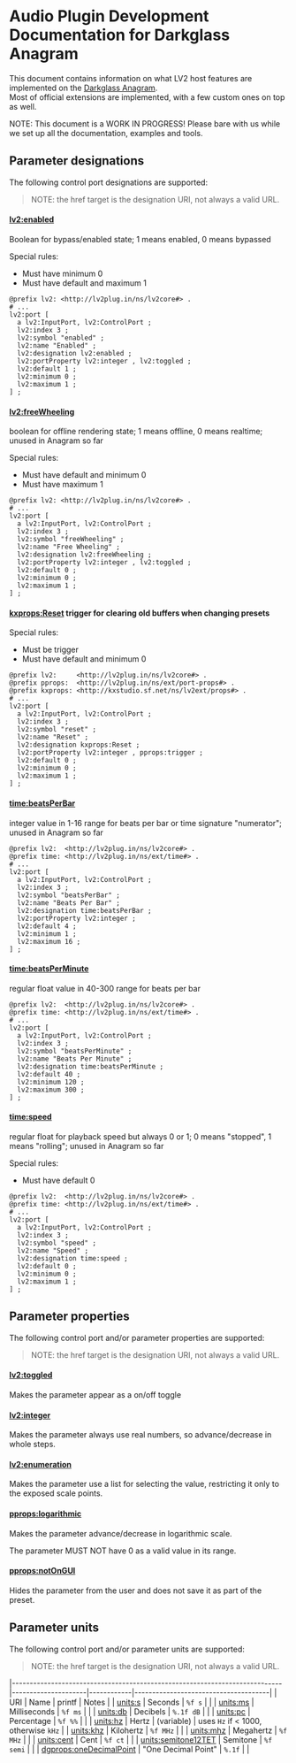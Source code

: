 # Audio Plugin Development Documentation for Darkglass Anagram

This document contains information on what LV2 host features are implemented on the [Darkglass Anagram](https://www.darkglass.com/products/anagram/).  
Most of official extensions are implemented, with a few custom ones on top as well.

NOTE: This document is a WORK IN PROGRESS! Please bare with us while we set up all the documentation, examples and tools.

## Parameter designations

The following control port designations are supported:

> NOTE: the href target is the designation URI, not always a valid URL.

#### [lv2:enabled](http://lv2plug.in/ns/lv2core#enabled)

Boolean for bypass/enabled state; 1 means enabled, 0 means bypassed

Special rules:
 - Must have minimum 0
 - Must have default and maximum 1

```ttl
@prefix lv2: <http://lv2plug.in/ns/lv2core#> .
# ...
lv2:port [
  a lv2:InputPort, lv2:ControlPort ;
  lv2:index 3 ;
  lv2:symbol "enabled" ;
  lv2:name "Enabled" ;
  lv2:designation lv2:enabled ;
  lv2:portProperty lv2:integer , lv2:toggled ;
  lv2:default 1 ;
  lv2:minimum 0 ;
  lv2:maximum 1 ;
] ;
```

#### [lv2:freeWheeling](http://lv2plug.in/ns/lv2core#freeWheeling)

boolean for offline rendering state; 1 means offline, 0 means realtime; unused in Anagram so far

Special rules:
 - Must have default and minimum 0
 - Must have maximum 1

```ttl
@prefix lv2: <http://lv2plug.in/ns/lv2core#> .
# ...
lv2:port [
  a lv2:InputPort, lv2:ControlPort ;
  lv2:index 3 ;
  lv2:symbol "freeWheeling" ;
  lv2:name "Free Wheeling" ;
  lv2:designation lv2:freeWheeling ;
  lv2:portProperty lv2:integer , lv2:toggled ;
  lv2:default 0 ;
  lv2:minimum 0 ;
  lv2:maximum 1 ;
] ;
```

#### [kxprops:Reset](http://kxstudio.sf.net/ns/lv2ext/props#Reset) trigger for clearing old buffers when changing presets

Special rules:
 - Must be trigger
 - Must have default and minimum 0

```ttl
@prefix lv2:     <http://lv2plug.in/ns/lv2core#> .
@prefix pprops:  <http://lv2plug.in/ns/ext/port-props#> .
@prefix kxprops: <http://kxstudio.sf.net/ns/lv2ext/props#> .
# ...
lv2:port [
  a lv2:InputPort, lv2:ControlPort ;
  lv2:index 3 ;
  lv2:symbol "reset" ;
  lv2:name "Reset" ;
  lv2:designation kxprops:Reset ;
  lv2:portProperty lv2:integer , pprops:trigger ;
  lv2:default 0 ;
  lv2:minimum 0 ;
  lv2:maximum 1 ;
] ;
```

#### [time:beatsPerBar](http://lv2plug.in/ns/ext/time#beatsPerBar)

integer value in 1-16 range for beats per bar or time signature "numerator"; unused in Anagram so far

```ttl
@prefix lv2:  <http://lv2plug.in/ns/lv2core#> .
@prefix time: <http://lv2plug.in/ns/ext/time#> .
# ...
lv2:port [
  a lv2:InputPort, lv2:ControlPort ;
  lv2:index 3 ;
  lv2:symbol "beatsPerBar" ;
  lv2:name "Beats Per Bar" ;
  lv2:designation time:beatsPerBar ;
  lv2:portProperty lv2:integer ;
  lv2:default 4 ;
  lv2:minimum 1 ;
  lv2:maximum 16 ;
] ;
```

#### [time:beatsPerMinute](http://lv2plug.in/ns/ext/time#beatsPerMinute)

regular float value in 40-300 range for beats per bar

```ttl
@prefix lv2:  <http://lv2plug.in/ns/lv2core#> .
@prefix time: <http://lv2plug.in/ns/ext/time#> .
# ...
lv2:port [
  a lv2:InputPort, lv2:ControlPort ;
  lv2:index 3 ;
  lv2:symbol "beatsPerMinute" ;
  lv2:name "Beats Per Minute" ;
  lv2:designation time:beatsPerMinute ;
  lv2:default 40 ;
  lv2:minimum 120 ;
  lv2:maximum 300 ;
] ;
```

#### [time:speed](http://lv2plug.in/ns/ext/time#speed)

regular float for playback speed but always 0 or 1; 0 means "stopped", 1 means "rolling"; unused in Anagram so far

Special rules:
 - Must have default 0

```ttl
@prefix lv2:  <http://lv2plug.in/ns/lv2core#> .
@prefix time: <http://lv2plug.in/ns/ext/time#> .
# ...
lv2:port [
  a lv2:InputPort, lv2:ControlPort ;
  lv2:index 3 ;
  lv2:symbol "speed" ;
  lv2:name "Speed" ;
  lv2:designation time:speed ;
  lv2:default 0 ;
  lv2:minimum 0 ;
  lv2:maximum 1 ;
] ;
```

## Parameter properties

The following control port and/or parameter properties are supported:

> NOTE: the href target is the designation URI, not always a valid URL.

#### [lv2:toggled](http://lv2plug.in/ns/lv2core#toggled)

Makes the parameter appear as a on/off toggle

#### [lv2:integer](http://lv2plug.in/ns/lv2core#integer)

Makes the parameter always use real numbers, so advance/decrease in whole steps.

#### [lv2:enumeration](http://lv2plug.in/ns/lv2core#enumeration)

Makes the parameter use a list for selecting the value, restricting it only to the exposed scale points.

#### [pprops:logarithmic](http://lv2plug.in/ns/ext/port-props#logarithmic)

Makes the parameter advance/decrease in logarithmic scale.

The parameter MUST NOT have 0 as a valid value in its range.

#### [pprops:notOnGUI](http://lv2plug.in/ns/ext/port-props#notOnGUI)

Hides the parameter from the user and does not save it as part of the preset.

## Parameter units

The following control port and/or parameter units are supported:

> NOTE: the href target is the designation URI, not always a valid URL.

|----------------------------------------------------------------------------|---------------------|------------|--------------------------------------|
| URI                                                                        | Name                | printf     | Notes                                |
| [units:s](http://lv2plug.in/ns/extensions/units#s)                         | Seconds             | `%f s`     |                                      |
| [units:ms](http://lv2plug.in/ns/extensions/units#ms)                       | Milliseconds        | `%f ms`    |                                      |
| [units:db](http://lv2plug.in/ns/extensions/units#db)                       | Decibels            | `%.1f dB`  |                                      |
| [units:pc](http://lv2plug.in/ns/extensions/units#pc)                       | Percentage          | `%f %%`    |                                      |
| [units:hz](http://lv2plug.in/ns/extensions/units#hz)                       | Hertz               | (variable) | uses `Hz` if < 1000, otherwise `kHz` |
| [units:khz](http://lv2plug.in/ns/extensions/units#khz)                     | Kilohertz           | `%f MHz`   |                                      |
| [units:mhz](http://lv2plug.in/ns/extensions/units#mhz)                     | Megahertz           | `%f MHz`   |                                      |
| [units:cent](http://lv2plug.in/ns/extensions/units#cent)                   | Cent                | `%f ct`    |                                      |
| [units:semitone12TET](http://lv2plug.in/ns/extensions/units#semitone12TET) | Semitone            | `%f semi`  |                                      |
| [dgprops:oneDecimalPoint](http://www.darkglass.com/lv2/ns#oneDecimalPoint) | "One Decimal Point" | `%.1f`     |                                      |
